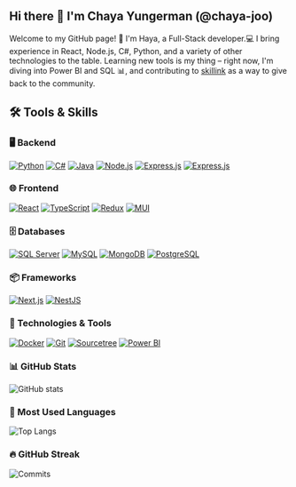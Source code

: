## Hi there 👋 I'm Chaya Yungerman (@chaya-joo)
Welcome to my GitHub page! 🚀 I'm Haya, a Full-Stack developer.💻 I bring experience in React, Node.js, C#, Python, and a variety of other technologies to the table. Learning new tools is my thing – right now, I'm diving into Power BI and SQL 📊, and contributing to [skillink](https://www.skillink.org/) as a way to give back to the community.
## 🛠️ Tools & Skills  

### **🖥 Backend**  
[![Python](https://img.shields.io/badge/-Python-3776AB?style=for-the-badge&logo=python&logoColor=white)](https://www.python.org/)
[![C#](https://img.shields.io/badge/-C%23-239120?style=for-the-badge&logo=csharp&logoColor=white)](https://learn.microsoft.com/en-us/dotnet/csharp/)
[![Java](https://img.shields.io/badge/-Java-007396?style=for-the-badge&logo=java&logoColor=white)](https://www.java.com/)
[![Node.js](https://img.shields.io/badge/-Node.js-339933?style=for-the-badge&logo=nodedotjs&logoColor=white)](https://nodejs.org/)
[![Express.js](https://img.shields.io/badge/-Express.js-000000?style=for-the-badge&logo=express&logoColor=white)](https://expressjs.com/)
[![Express.js](https://img.shields.io/badge/-Express.js-000000?style=for-the-badge&logo=express&logoColor=gray)](https://expressjs.com/)

### **🌐 Frontend**  
[![React](https://img.shields.io/badge/-React-61DAFB?style=for-the-badge&logo=react&logoColor=black)](https://react.dev/)
[![TypeScript](https://img.shields.io/badge/-TypeScript-3178C6?style=for-the-badge&logo=typescript&logoColor=white)](https://www.typescriptlang.org/)
[![Redux](https://img.shields.io/badge/-Redux-764ABC?style=for-the-badge&logo=redux&logoColor=white)](https://redux.js.org/)
[![MUI](https://img.shields.io/badge/-MUI-007FFF?style=for-the-badge&logo=mui&logoColor=white)](https://mui.com/)

### **🗄️ Databases**  
[![SQL Server](https://img.shields.io/badge/-SQL%20Server-CC2927?style=for-the-badge&logo=microsoft-sql-server&logoColor=white)](https://www.microsoft.com/en-us/sql-server/)
[![MySQL](https://img.shields.io/badge/-MySQL-4479A1?style=for-the-badge&logo=mysql&logoColor=white)](https://www.mysql.com/)
[![MongoDB](https://img.shields.io/badge/-MongoDB-47A248?style=for-the-badge&logo=mongodb&logoColor=white)](https://www.mongodb.com/)
[![PostgreSQL](https://img.shields.io/badge/-PostgreSQL-336791?style=for-the-badge&logo=postgresql&logoColor=black)](https://www.postgresql.org/)

### **📦 Frameworks**  
[![Next.js](https://img.shields.io/badge/-Next.js-000000?style=for-the-badge&logo=next.js&logoColor=white)](https://nextjs.org/)
[![NestJS](https://img.shields.io/badge/-NestJS-E0234E?style=for-the-badge&logo=nestjs&logoColor=white)](https://nestjs.com/)

### **🔧 Technologies & Tools**  
[![Docker](https://img.shields.io/badge/-Docker-2496ED?style=for-the-badge&logo=docker&logoColor=white)](https://www.docker.com/)
[![Git](https://img.shields.io/badge/-Git-F05032?style=for-the-badge&logo=git&logoColor=white)](https://git-scm.com/)
[![Sourcetree](https://img.shields.io/badge/-Sourcetree-0052CC?style=for-the-badge&logo=sourcetree&logoColor=white)](https://www.sourcetreeapp.com/)
[![Power BI](https://img.shields.io/badge/-Power%20BI-F2C811?style=for-the-badge&logo=powerbi&logoColor=black)](https://powerbi.microsoft.com/)

<!--
## 🏅 GitHub Stats & Achievements

- **Stars**: ![Stars](https://img.shields.io/github/stars/chaya-joo?style=flat-square)
- **Forks**: ![Forks](https://img.shields.io/github/forks/chaya-joo?style=flat-square)
- **Commits**: ![Commits](https://img.shields.io/github/commits-since/chaya-joo/PROJECT_1/latest?style=flat-square)
- **Branches**: ![Branches](https://img.shields.io/github/branches/chaya-joo/PROJECT_1?style=flat-square)
- **Repositories**: ![Repositories](https://img.shields.io/github/repositories/chaya-joo?style=flat-square)
- **Pull Requests**: ![Pull Requests](https://img.shields.io/github/issues-pr/chaya-joo?style=flat-square)
- -->

### **📊 GitHub Stats**
![GitHub stats](https://github-readme-stats.vercel.app/api?username=chaya-joo&show_icons=true&count_private=true&hide_title=true&hide=prs&bg_color=000000&text_color=ffffff&icon_color=79ff97)

### **🚀 Most Used Languages** 
![Top Langs](https://github-readme-stats.vercel.app/api/top-langs/?username=chaya-joo&langs_count=10&layout=compact&bg_color=000000&text_color=ffffff)

### **🔥 GitHub Streak** 
![Commits](https://github-readme-streak-stats.herokuapp.com/?user=chaya-joo&background=000000&ring=ffffff&fire=ff4500&currStreakLabel=ffffff&sideNums=ffffff&dates=ffffff&sideLabels=ffffff)



